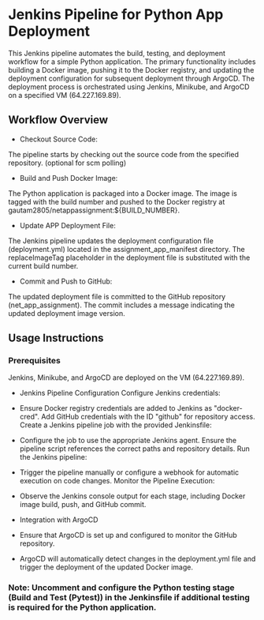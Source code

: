 # Jenkins Pipeline for Python App Deployment

   This Jenkins pipeline automates the build, testing, and deployment workflow for a simple Python application. The primary functionality includes building a Docker image, pushing it to the Docker registry, and updating the deployment configuration for subsequent deployment through ArgoCD. The deployment process is orchestrated using Jenkins, Minikube, and ArgoCD on a specified VM (64.227.169.89).

## Workflow Overview
- Checkout Source Code:

The pipeline starts by checking out the source code from the specified repository. (optional for scm polling)

- Build and Push Docker Image:

The Python application is packaged into a Docker image.
The image is tagged with the build number and pushed to the Docker registry at gautam2805/netappassignment:${BUILD_NUMBER}.

- Update APP Deployment File:

The Jenkins pipeline updates the deployment configuration file (deployment.yml) located in the assignment_app_manifest directory.
The replaceImageTag placeholder in the deployment file is substituted with the current build number.
- Commit and Push to GitHub:

The updated deployment file is committed to the GitHub repository (net_app_assignment).
The commit includes a message indicating the updated deployment image version.

## Usage Instructions
### Prerequisites
Jenkins, Minikube, and ArgoCD are deployed on the VM (64.227.169.89).

- Jenkins Pipeline Configuration
  Configure Jenkins credentials:

- Ensure Docker registry credentials are added to Jenkins as "docker-cred".
  Add GitHub credentials with the ID "github" for repository access.
  Create a Jenkins pipeline job with the provided Jenkinsfile:

- Configure the job to use the appropriate Jenkins agent.
  Ensure the pipeline script references the correct paths and repository details.
  Run the Jenkins pipeline:

- Trigger the pipeline manually or configure a webhook for automatic execution on code changes.
  Monitor the Pipeline Execution:

- Observe the Jenkins console output for each stage, including Docker image build, push, and GitHub commit.
- Integration with ArgoCD
- Ensure that ArgoCD is set up and configured to monitor the GitHub repository.
- ArgoCD will automatically detect changes in the deployment.yml file and trigger the deployment of the updated Docker image.

### Note: Uncomment and configure the Python testing stage (Build and Test (Pytest)) in the Jenkinsfile if additional testing is required for the Python application.